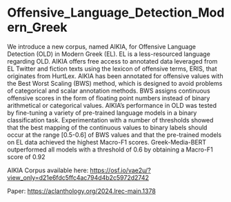 # Offensive_Language_Detection_Modern_Greek

We introduce a new corpus, named AIKIA, for Offensive Language Detection (OLD) in Modern Greek (EL). EL is a less-resourced language regarding OLD. AIKIA offers free access to annotated data leveraged from EL Twitter and fiction texts using the lexicon of offensive terms, ERIS, that originates from HurtLex. AIKIA has been annotated for offensive values with the Best Worst Scaling (BWS) method, which is designed to avoid problems of categorical and scalar annotation methods. BWS assigns continuous offensive scores in the form of floating point numbers instead of binary arithmetical or categorical values. AIKIA’s performance in OLD was tested by fine-tuning a variety of pre-trained language models in a binary classification task. Experimentation with a number of thresholds showed that the best mapping of the continuous values to binary labels should occur at the range [0.5-0.6] of BWS values and that the pre-trained models on EL data achieved the highest Macro-F1 scores. Greek-Media-BERT outperformed all models with a threshold of 0.6 by obtaining a Macro-F1 score of 0.92

AIKIA Corpus available here: https://osf.io/vae2u/?view_only=d21e6fdc5ffc4ac794d4b2c5972d2742 

Paper: https://aclanthology.org/2024.lrec-main.1378
